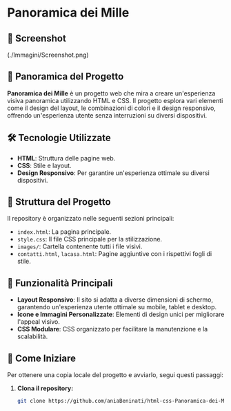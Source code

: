 # Panoramica dei Mille

## 📸 Screenshot

(./Immagini/Screenshot.png)

## 🚀 Panoramica del Progetto

**Panoramica dei Mille** è un progetto web che mira a creare un'esperienza visiva panoramica utilizzando HTML e CSS. Il progetto esplora vari elementi come il design del layout, le combinazioni di colori e il design responsivo, offrendo un'esperienza utente senza interruzioni su diversi dispositivi.

## 🛠️ Tecnologie Utilizzate

- **HTML**: Struttura delle pagine web.
- **CSS**: Stile e layout.
- **Design Responsivo**: Per garantire un'esperienza ottimale su diversi dispositivi.

## 📂 Struttura del Progetto

Il repository è organizzato nelle seguenti sezioni principali:

- `index.html`: La pagina principale.
- `style.css`: Il file CSS principale per la stilizzazione.
- `images/`: Cartella contenente tutti i file visivi.
- `contatti.html`, `lacasa.html`: Pagine aggiuntive con i rispettivi fogli di stile.

## 🎨 Funzionalità Principali

- **Layout Responsivo**: Il sito si adatta a diverse dimensioni di schermo, garantendo un'esperienza utente ottimale su mobile, tablet e desktop.
- **Icone e Immagini Personalizzate**: Elementi di design unici per migliorare l'appeal visivo.
- **CSS Modulare**: CSS organizzato per facilitare la manutenzione e la scalabilità.

## 🚀 Come Iniziare

Per ottenere una copia locale del progetto e avviarlo, segui questi passaggi:

1. **Clona il repository:**
   ```bash
   git clone https://github.com/aniaBeninati/html-css-Panoramica-dei-Mille.git
   ```
